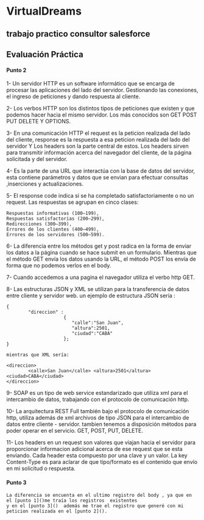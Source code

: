 # VirtualDreams
## trabajo practico consultor salesforce
## Evaluación Práctica


#### Punto 2

1- 	Un servidor HTTP es un software informático 
	que se encarga de procesar las aplicaciones del lado del servidor.
	Gestionando las conexiones, el ingreso de peticiones 
	y dando respuesta al cliente.

2-	Los verbos HTTP son los distintos tipos de peticiones que existen 
	y que podemos hacer hacia el mismo servidor.
	Los más conocidos son GET POST PUT DELETE Y OPTIONS.

3-	En una comunicación HTTP el request es la peticion realizada del lado del cliente,
	response es la respuesta a esa peticion realizada del lado del servidor 
	Y Los headers son la parte central de estos. Los headers sirven para transmitir información 
	acerca del navegador del cliente, de la página solicitada y del servidor.
 
4-	Es la parte de una URL que interactúa con la base de datos del servidor,
	esta contiene parámetros y datos que se envian 
	para efectuar consultas ,inserciones y actualizaciones.

5-	El response code indica si se ha completado satisfactoriamente o no un request. 
	Las respuestas se agrupan en cinco clases:

	Respuestas informativas (100–199),
	Respuestas satisfactorias (200–299),
	Redirecciones (300–399),
	Errores de los clientes (400–499),
	Errores de los servidores (500–599).

6-	La diferencia entre los métodos get y post radica en la forma de enviar los datos a la página cuando se hace submit en un formulario.
	Mientras que el método GET envía los datos usando la URL, el método POST los envía de forma que no podemos verlos en el body.

7-	Cuando accedemos a una pagina el navegador utiliza el verbo http GET.

8-	Las estructuras JSON y XML se utilizan para la transferencia de datos entre cliente y servidor web.
	un ejemplo de estructura JSON sería :
	
	{
       		"direccion" : 
                         {
                            "calle":"San Juan",
                            "altura":2501, 
                            "ciudad":"CABA"
                         };
	}

	mientras que XML sería: 
	
	<direccion>
    		<calle>San Juan</calle> <altura>2501</altura> <ciudad>CABA</ciudad>
  	</direccion>

9-	SOAP es un tipo de web service estandarizado que utiliza xml para el intercambio de datos,
	trabajando con el protocolo de comunicación http.

10- 	La arquitectura REST Full también bajo el protocolo de comunicación http,
	utiliza además de  xml archivos de tipo JSON para el intercambio de datos entre cliente - servidor.
	tambien tenemos a disposición métodos para poder operar en el servicio. GET, POST, PUT,  DELETE.

11-	Los headers en un request son valores que viajan hacia el servidor para proporcionar informacion adicional acerca de ese request que se esta enviando.
	Cada header esta compuesto por una clave y un valor.
	La key Content-Type es para aclarar de que tipo/formato es el contenido que envío en mi solicitud o respuesta.


#### Punto 3

	La diferencia se encuenta en el ultimo registro del body , ya que en el [punto 1]()me traía los registros  existentes 
	y en el [punto 3]()  además me trae el registro que generé con mi peticion realizada en el [punto 2]().	
